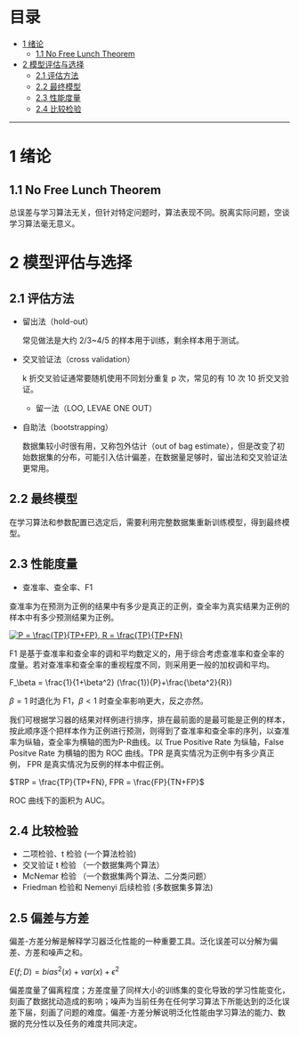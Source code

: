 # 目录 

* [1 绪论](#1-绪论)
	* [1.1 No Free Lunch Theorem](11-no-free-lunch-theorem) 
* [2 模型评估与选择](#2-模型评估与选择)
	* [2.1 评估方法](#21-评估方法)
	* [2.2 最终模型](#22-最终模型)
	* [2.3 性能度量](#23-性能度量)
	* [2.4 比较检验](#24-比较检验)

***

# 1 绪论
## 1.1 No Free Lunch Theorem
总误差与学习算法无关，但针对特定问题时，算法表现不同。脱离实际问题，空谈学习算法毫无意义。



# 2 模型评估与选择
## 2.1 评估方法
* 留出法（hold-out）
 
   常见做法是大约 2/3~4/5 的样本用于训练，剩余样本用于测试。
* 交叉验证法（cross validation）

	k 折交叉验证通常要随机使用不同划分重复 p 次，常见的有 10 次 10 折交叉验证。
	* 留一法（LOO, LEVAE ONE OUT）
* 自助法（bootstrapping）

	数据集较小时很有用，又称包外估计（out of bag estimate），但是改变了初始数据集的分布，可能引入估计偏差，在数据量足够时，留出法和交叉验证法更常用。
	
## 2.2 最终模型
在学习算法和参数配置已选定后，需要利用完整数据集重新训练模型，得到最终模型。

## 2.3 性能度量
* 查准率、查全率、F1

查准率为在预测为正例的结果中有多少是真正的正例，查全率为真实结果为正例的样本中有多少预测结果为正例。

<a href="https://www.codecogs.com/eqnedit.php?latex=P&space;=&space;\frac{TP}{TP&plus;FP},&space;R&space;=&space;\frac{TP}{TP&plus;FN}" target="_blank"><img src="https://latex.codecogs.com/gif.latex?P&space;=&space;\frac{TP}{TP&plus;FP},&space;R&space;=&space;\frac{TP}{TP&plus;FN}" title="P = \frac{TP}{TP+FP}, R = \frac{TP}{TP+FN}" /></a>

F1 是基于查准率和查全率的调和平均数定义的，用于综合考虑查准率和查全率的度量。若对查准率和查全率的重视程度不同，则采用更一般的加权调和平均。

 F_\beta = \frac{1}{1+\beta^2} (\frac{1}){P}+\frac{\beta^2}{R})

$\beta = 1$ 时退化为 F1，$\beta<1$ 时查全率影响更大，反之亦然。 



我们可根据学习器的结果对样例进行排序，排在最前面的是最可能是正例的样本，按此顺序逐个把样本作为正例进行预测，则得到了查准率和查全率的序列，以查准率为纵轴，查全率为横轴的图为P-R曲线。以 True Positive Rate 为纵轴，False Positve Rate 为横轴的图为 ROC 曲线。TPR 是真实情况为正例中有多少真正例， FPR 是真实情况为反例的样本中假正例。

$TRP = \frac{TP}{TP+FN}, FPR = \frac{FP}{TN+FP}$

ROC 曲线下的面积为 AUC。

## 2.4 比较检验
* 二项检验、t 检验 (一个算法检验)
* 交叉验证 t 检验 （一个数据集两个算法）
* McNemar 检验 （一个数据集两个算法、二分类问题）
* Friedman 检验和 Nemenyi 后续检验 (多数据集多算法)

## 2.5 偏差与方差
偏差-方差分解是解释学习器泛化性能的一种重要工具。泛化误差可以分解为偏差、方差和噪声之和。

$E(f;D)= bias^2(x) + var(x) + \epsilon^2$

偏差度量了偏离程度；方差度量了同样大小的训练集的变化导致的学习性能变化，刻画了数据扰动造成的影响；噪声为当前任务在任何学习算法下所能达到的泛化误差下届，刻画了问题的难度。偏差-方差分解说明泛化性能由学习算法的能力、数据的充分性以及任务的难度共同决定。


